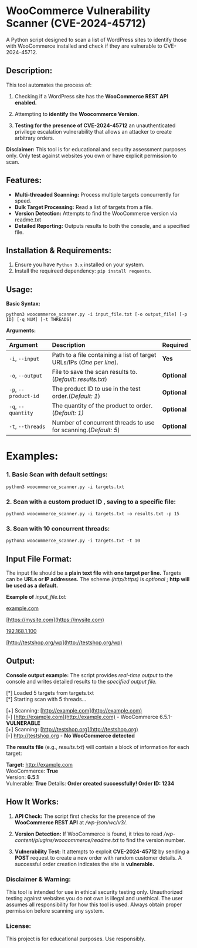 # WooCommerce Vulnerability Scanner (CVE-2024-45712)

A Python script designed to scan a list of WordPress sites to identify those with WooCommerce installed and check if they are vulnerable to CVE-2024-45712.

## Description:

This tool automates the process of:

1. Checking if a WordPress site has the **WooCommerce REST API enabled.**

2. Attempting to **identify** the **Woocommerce Version.** 

3. **Testing for the presence of CVE-2024-45712** an unauthenticated privilege escalation vulnerability that allows an attacker to create arbitrary orders.



**Disclaimer:** This tool is for educational and security assessment purposes only. Only test against websites you own or have explicit permission to scan.

## Features: 

- **Multi-threaded Scanning:** Process multiple targets concurrently for speed.
- **Bulk Target Processing:** Read a list of targets from a file.
- **Version Detection:** Attempts to find the WooCommerce version via readme.txt
- **Detailed Reporting:** Outputs results to both the console, and a specified file. 

## Installation & Requirements:

1. Ensure you have `Python 3.x` installed on your system.
2. Install the requireed dependency: `pip install requests`. 

## Usage:

**Basic Syntax:**  
```
python3 woocommerce_scanner.py -i input_file.txt [-o output_file] [-p ID] [-q NUM] [-t THREADS] 
```
**Arguments:**  

| Argument |  Description |  Required |
| :--- | :--- | :--- | 
|`-i`, `--input` | Path to a file containing a list of target URLs/IPs (*One per line*). |  **Yes** |
|`-o`, `--output` | File to save the scan results to. (*Default: results.txt*) | **Optional** |
|`-p`, `--product-id` | The product ID to use in the test order.(*Default: 1*) | **Optional** |
|`-q`, `--quantity` | The quantity of the product to order.(*Default: 1)* | **Optional**
|`-t`, `--threads` | Number of concurrent threads to use for scanning.(*Default: 5*) | **Optional** |





# Examples:

### 1. Basic Scan with default settings:

``` 
python3 woocommerce_scanner.py -i targets.txt
```
### 2. Scan with a custom product ID , saving to a specific file:
```
python3 woocommerce_scanner.py -i targets.txt -o results.txt -p 15
```

### 3. Scan with 10 concurrent threads:
```
python3 woocommerce_scanner.py -i targets.txt -t 10 
```
## Input File Format:

The input file should be a **plain text file** with **one target per line.** Targets can be **URLs or IP addresses.** The scheme *(http/https)* is *optional* ; **http will be used as a default.** 


 **Example of**  *input_file.txt:*

 [example.com](http://www.example.com)  

 [https://mysite.com](https://mysite.com)  

 [192.168.1.100](http://192.168.1.100)

 [http://testshop.org/wp](http://testshop.org/wp)


 ## Output: 

 
 **Console output example:**
The script provides *real-time output* to the console and writes detailed results to the *specified output file.*

[\*] Loaded 5 targets from targets.txt  
[\*] Starting scan with 5 threads...


[+] Scanning: [http://example.com](http://example.com)  
[-] [http://example.com](http://example.com) - WooCommerce 6.5.1- **VULNERABLE**  
[+] Scanning: [http://testshop.org](http://testshop.org)  
[-] http://testshop.org - **No WooCommerce detected**

**The results file** (e.g., *results.txt*) will contain a block of information for each target:

**Target:** http://example.com  
WooCommerce: **True**  
Version: **6.5.1**  
Vulnerable: **True**
Details: **Order created successfully! Order ID: 1234**

## How It Works:

1. **API Check:** The script first checks for the presence of the **WooCommerce REST API** at */wp-json/wc/v3/.*

2. **Version Detection:** If WooCommerce is found, it tries to read */wp-content/plugins/woocommerce/readme.txt* to find the version number.

3. **Vulnerability Test:** It attempts to exploit **CVE-2024-45712** by sending a **POST** request to create a new order with random customer details. A successful order creation indicates the site is **vulnerable.**


### Disclaimer & Warning:

This tool is intended for use in ethical security testing only. Unauthorized testing against websites you do not own is illegal and unethical. The user assumes all responsibility for how this tool is used. Always obtain proper permission before scanning any system.

### License:
This project is for educational purposes. Use responsibly.







